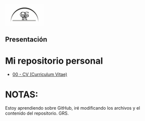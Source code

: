 <img  src='./Logo_GRS.svg' height='70px'>

## Presentación

# Mi repositorio personal

* [00 - CV (Curriculum Vitae)](./00-CV)


# NOTAS:

Estoy aprendiendo sobre GitHub, iré modificando los archivos y el contenido del repositorio. GRS.
